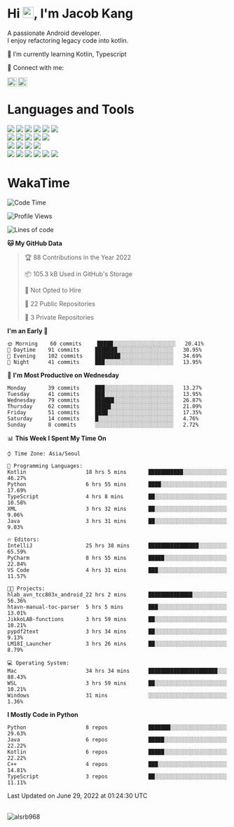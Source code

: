 # Hi <img src="https://media.giphy.com/media/hvRJCLFzcasrR4ia7z/giphy.gif" width="25px">, I'm Jacob Kang
A passionate Android developer.
</br>
I enjoy refactoring legacy code into kotlin.

🌱 I’m currently learning Kotlin, Typescript

🤝 Connect with me:

<a href="https://www.linkedin.com/in/minkyu-kang-b7477b1b2/"><img align="left" src="https://raw.githubusercontent.com/yushi1007/yushi1007/main/images/linkedin.svg" alt="Minkyu Kang | LinkedIn" width="21px"/></a>
<a href="https://www.instagram.com/_jacob_kang/"><img align="left" src="https://raw.githubusercontent.com/yushi1007/yushi1007/main/images/instagram.svg" alt="Jacob Kang | Instagram" width="21px"/></a>

</br>

# Languages and Tools

<div align="left">
<img src="https://img.shields.io/badge/java-007396?logo=java&logoColor=white"/>
<img src="https://img.shields.io/badge/kotlin-7F52FF?logo=kotlin&logoColor=white"/>
<img src="https://img.shields.io/badge/python-3776AB?logo=python&logoColor=white"/>
<img src="https://img.shields.io/badge/bash shell-4EAA25?logo=gnubash&logoColor=white"/>
<img src="https://img.shields.io/badge/c-A8B9CC?logo=c&logoColor=white"/>
<img src="https://img.shields.io/badge/c++-00599C?logo=c%2b%2b&logoColor=white"/>
</div>
<div align="left">
<img src="https://img.shields.io/badge/git-F05032?logo=git&logoColor=white"/>
<img src="https://img.shields.io/badge/github-181717?logo=github&logoColor=white"/>
<img src="https://img.shields.io/badge/mysql-4479A1?logo=mysql&logoColor=white"/>
<img src="https://img.shields.io/badge/sqlite-003B57?logo=sqlite&logoColor=white"/>
<img src="https://img.shields.io/badge/amazon AWS-232F3E?logo=amazonaws&logoColor=white"/>
</div>
<div align="left">
<img src="https://img.shields.io/badge/android-3DDC84?logo=android&logoColor=white"/>
<img src="https://img.shields.io/badge/linux-FCC624?logo=linux&logoColor=white"/>
<img src="https://img.shields.io/badge/flask-000000?logo=flask&logoColor=white"/>
<img src="https://img.shields.io/badge/arduino-00979D?logo=arduino&logoColor=white"/>
</div>
<div align="left">
<img src="https://img.shields.io/badge/slack-4A154B?logo=slack&logoColor=white"/>
<img src="https://img.shields.io/badge/notion-000000?logo=notion&logoColor=white"/>
<img src="https://img.shields.io/badge/jira-0052CC?logo=jira&logoColor=white"/>
<img src="https://img.shields.io/badge/postman-FF6C37?logo=postman&logoColor=white"/>
<img src="https://img.shields.io/badge/intellij-000000?logo=intellijidea&logoColor=white"/>
<img src="https://img.shields.io/badge/pycharm-000000?logo=pycharm&logoColor=white"/>
</div>

# WakaTime

<!--START_SECTION:waka-->
![Code Time](http://img.shields.io/badge/Code%20Time-0%20secs-blue)

![Profile Views](http://img.shields.io/badge/Profile%20Views-6-blue)

![Lines of code](https://img.shields.io/badge/From%20Hello%20World%20I%27ve%20Written-109%20Thousand%20lines%20of%20code-blue)

**🐱 My GitHub Data** 

> 🏆 88 Contributions in the Year 2022
 > 
> 📦 105.3 kB Used in GitHub's Storage 
 > 
> 🚫 Not Opted to Hire
 > 
> 📜 22 Public Repositories 
 > 
> 🔑 3 Private Repositories  
 > 
**I'm an Early 🐤** 

```text
🌞 Morning    60 commits     █████░░░░░░░░░░░░░░░░░░░░   20.41% 
🌆 Daytime    91 commits     ███████░░░░░░░░░░░░░░░░░░   30.95% 
🌃 Evening    102 commits    ████████░░░░░░░░░░░░░░░░░   34.69% 
🌙 Night      41 commits     ███░░░░░░░░░░░░░░░░░░░░░░   13.95%

```
📅 **I'm Most Productive on Wednesday** 

```text
Monday       39 commits     ███░░░░░░░░░░░░░░░░░░░░░░   13.27% 
Tuesday      41 commits     ███░░░░░░░░░░░░░░░░░░░░░░   13.95% 
Wednesday    79 commits     ██████░░░░░░░░░░░░░░░░░░░   26.87% 
Thursday     62 commits     █████░░░░░░░░░░░░░░░░░░░░   21.09% 
Friday       51 commits     ████░░░░░░░░░░░░░░░░░░░░░   17.35% 
Saturday     14 commits     █░░░░░░░░░░░░░░░░░░░░░░░░   4.76% 
Sunday       8 commits      ░░░░░░░░░░░░░░░░░░░░░░░░░   2.72%

```


📊 **This Week I Spent My Time On** 

```text
⌚︎ Time Zone: Asia/Seoul

💬 Programming Languages: 
Kotlin                   18 hrs 5 mins       ███████████░░░░░░░░░░░░░░   46.27% 
Python                   6 hrs 55 mins       ████░░░░░░░░░░░░░░░░░░░░░   17.69% 
TypeScript               4 hrs 8 mins        ██░░░░░░░░░░░░░░░░░░░░░░░   10.58% 
XML                      3 hrs 32 mins       ██░░░░░░░░░░░░░░░░░░░░░░░   9.06% 
Java                     3 hrs 31 mins       ██░░░░░░░░░░░░░░░░░░░░░░░   9.03%

🔥 Editors: 
IntelliJ                 25 hrs 38 mins      ████████████████░░░░░░░░░   65.59% 
PyCharm                  8 hrs 55 mins       █████░░░░░░░░░░░░░░░░░░░░   22.84% 
VS Code                  4 hrs 31 mins       ███░░░░░░░░░░░░░░░░░░░░░░   11.57%

🐱‍💻 Projects: 
hlab_avn_tcc803x_android_22 hrs 2 mins       ██████████████░░░░░░░░░░░   56.36% 
htavn-manual-toc-parser  5 hrs 5 mins        ███░░░░░░░░░░░░░░░░░░░░░░   13.01% 
JikkoLAB-functions       3 hrs 59 mins       ██░░░░░░░░░░░░░░░░░░░░░░░   10.21% 
pypdf2text               3 hrs 34 mins       ██░░░░░░░░░░░░░░░░░░░░░░░   9.13% 
LM18I_Launcher           3 hrs 26 mins       ██░░░░░░░░░░░░░░░░░░░░░░░   8.79%

💻 Operating System: 
Mac                      34 hrs 34 mins      ██████████████████████░░░   88.43% 
WSL                      3 hrs 59 mins       ██░░░░░░░░░░░░░░░░░░░░░░░   10.21% 
Windows                  31 mins             ░░░░░░░░░░░░░░░░░░░░░░░░░   1.36%

```

**I Mostly Code in Python** 

```text
Python                   8 repos             ███████░░░░░░░░░░░░░░░░░░   29.63% 
Java                     6 repos             █████░░░░░░░░░░░░░░░░░░░░   22.22% 
Kotlin                   6 repos             █████░░░░░░░░░░░░░░░░░░░░   22.22% 
C++                      4 repos             ███░░░░░░░░░░░░░░░░░░░░░░   14.81% 
TypeScript               3 repos             ██░░░░░░░░░░░░░░░░░░░░░░░   11.11%

```



 Last Updated on June 29, 2022 at 01:24:30 UTC
<!--END_SECTION:waka-->

</br>

<div align="left">
<img align="left" src="https://github-readme-stats.vercel.app/api/top-langs?username=alsrb968&show_icons=true&locale=en&layout=compact&theme=dark" alt="alsrb968" />
</div>
